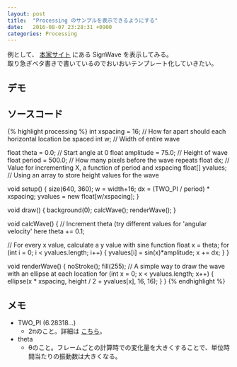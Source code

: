 ```yaml
---
layout: post
title:  "Processing のサンプルを表示できるようにする"
date:   2016-08-07 23:28:31 +0900
categories: Processing
---
```


例として、 [本家サイト](https://processing.org/examples/sinewave.html) にある SignWave を表示してみる。  
取り急ぎベタ書きで書いているのでおいおいテンプレート化していきたい。

## デモ

<script type="text/javascript" src="https://cdnjs.cloudflare.com/ajax/libs/processing.js/1.4.8/processing.min.js"></script>
<script type="text/processing" data-processing-target="processing-canvas">
int xspacing = 16;   // How far apart should each horizontal location be spaced
int w;              // Width of entire wave

float theta = 0.0;  // Start angle at 0
float amplitude = 75.0;  // Height of wave
float period = 500.0;  // How many pixels before the wave repeats
float dx;  // Value for incrementing X, a function of period and xspacing
float[] yvalues;  // Using an array to store height values for the wave

void setup() {
  size(640, 360);
  w = width+16;
  dx = (TWO_PI / period) * xspacing;
  yvalues = new float[w/xspacing];
}

void draw() {
  background(0);
  calcWave();
  renderWave();
}

void calcWave() {
  // Increment theta (try different values for 'angular velocity' here
  theta += 0.02;

  // For every x value, calculate a y value with sine function
  float x = theta;
  for (int i = 0; i < yvalues.length; i++) {
    yvalues[i] = sin(x)*amplitude;
    x+=dx;
  }
}

void renderWave() {
  noStroke();
  fill(255);
  // A simple way to draw the wave with an ellipse at each location
  for (int x = 0; x < yvalues.length; x++) {
    ellipse(x*xspacing, height/2+yvalues[x], 16, 16);
  }
}
</script>
<div>
  <canvas id="processing-canvas" class="canvas" width="200px" height="200px"></canvas>
</div>

## ソースコード

{% highlight processing %}
int xspacing = 16;   // How far apart should each horizontal location be spaced
int w;              // Width of entire wave

float theta = 0.0;  // Start angle at 0
float amplitude = 75.0;  // Height of wave
float period = 500.0;  // How many pixels before the wave repeats
float dx;  // Value for incrementing X, a function of period and xspacing
float[] yvalues;  // Using an array to store height values for the wave

void setup() {
  size(640, 360);
  w = width+16;
  dx = (TWO_PI / period) * xspacing;
  yvalues = new float[w/xspacing];
}

void draw() {
  background(0);
  calcWave();
  renderWave();
}

void calcWave() {
  // Increment theta (try different values for 'angular velocity' here
  theta += 0.1;

  // For every x value, calculate a y value with sine function
  float x = theta;
  for (int i = 0; i < yvalues.length; i++) {
    yvalues[i] = sin(x)*amplitude;
    x += dx;
  }
}

void renderWave() {
  noStroke();
  fill(255);
  // A simple way to draw the wave with an ellipse at each location
  for (int x = 0; x < yvalues.length; x++) {
    ellipse(x * xspacing, height / 2 + yvalues[x], 16, 16);
  }
}
{% endhighlight %}

## メモ
* TWO_PI (6.28318...)
  - 2πのこと。詳細は [こちら](http://www.technotype.net/processing/reference/TWO_PI.html)。
* theta
  - θのこと。フレームごとの計算時での変化量を大きくすることで、単位時間当たりの振動数は大きくなる。
